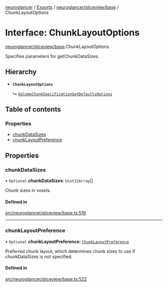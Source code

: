 [neuroglancer](../README.md) / [Exports](../modules.md) / [neuroglancer/sliceview/base](../modules/neuroglancer_sliceview_base.md) / ChunkLayoutOptions

# Interface: ChunkLayoutOptions

[neuroglancer/sliceview/base](../modules/neuroglancer_sliceview_base.md).ChunkLayoutOptions

Specifies parameters for getChunkDataSizes.

## Hierarchy

- **`ChunkLayoutOptions`**

  ↳ [`VolumeChunkSpecificationGetDefaultsOptions`](neuroglancer_sliceview_volume_base.VolumeChunkSpecificationGetDefaultsOptions.md)

## Table of contents

### Properties

- [chunkDataSizes](neuroglancer_sliceview_base.ChunkLayoutOptions.md#chunkdatasizes)
- [chunkLayoutPreference](neuroglancer_sliceview_base.ChunkLayoutOptions.md#chunklayoutpreference)

## Properties

### chunkDataSizes

• `Optional` **chunkDataSizes**: `Uint32Array`[]

Chunk sizes in voxels.

#### Defined in

[src/neuroglancer/sliceview/base.ts:516](https://github.com/ActiveBrainAtlas2/neuroglancer/blob/034b457d/src/neuroglancer/sliceview/base.ts#L516)

___

### chunkLayoutPreference

• `Optional` **chunkLayoutPreference**: [`ChunkLayoutPreference`](../enums/neuroglancer_sliceview_base.ChunkLayoutPreference.md)

Preferred chunk layout, which determines chunk sizes to use if chunkDataSizes is not
specified.

#### Defined in

[src/neuroglancer/sliceview/base.ts:522](https://github.com/ActiveBrainAtlas2/neuroglancer/blob/034b457d/src/neuroglancer/sliceview/base.ts#L522)

